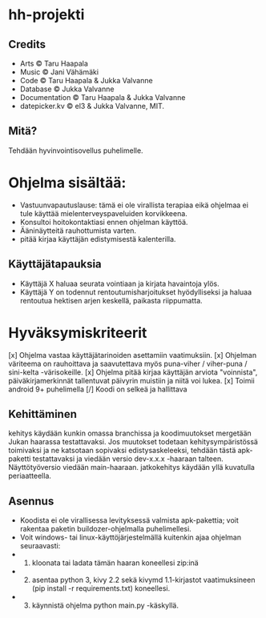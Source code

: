 hh-projekti
===========

Credits
-------
* Arts  &copy; Taru Haapala
* Music &copy; Jani Vähämäki
* Code  &copy; Taru Haapala &amp; Jukka Valvanne
* Database &copy; Jukka Valvanne
* Documentation &copy; Taru Haapala &amp; Jukka Valvanne
* datepicker.kv &copy; el3 &amp; Jukka Valvanne, MIT.

Mitä?
-----
Tehdään hyvinvointisovellus puhelimelle.

# Ohjelma sisältää:
* Vastuunvapautuslause: tämä ei ole virallista terapiaa eikä ohjelmaa ei tule käyttää mielenterveyspaveluiden korvikkeena.
* Konsultoi hoitokontaktiasi ennen ohjelman käyttöä.
* Ääninäytteitä rauhottumista varten.
* pitää kirjaa käyttäjän edistymisestä kalenterilla.

Käyttäjätapauksia
-----------------
- Käyttäjä X haluaa seurata vointiaan ja kirjata havaintoja ylös.
- Käyttäjä Y on todennut rentoutumisharjoitukset hyödylliseksi ja haluaa rentoutua hektisen arjen keskellä, paikasta riippumatta.

# Hyväksymiskriteerit
[x] Ohjelma vastaa käyttäjätarinoiden asettamiin vaatimuksiin.
[x] Ohjelman väriteema on rauhoittava ja saavutettava myös puna-viher / viher-puna / sini-kelta -värisokeille.
[x] Ohjelma pitää kirjaa käyttäjän arviota "voinnista", päiväkirjamerkinnät tallentuvat päivyrin muistiin ja niitä voi lukea.
[x] Toimii android 9+ puhelimella
[/] Koodi on selkeä ja hallittava

Kehittäminen
-------
kehitys käydään kunkin omassa branchissa ja koodimuutokset mergetään Jukan haarassa testattavaksi. Jos muutokset todetaan kehitysympäristössä toimivaksi ja ne katsotaan sopivaksi edistysaskeleeksi, tehdään tästä apk-paketti testattavaksi ja viedään versio dev-x.x.x -haaraan talteen. Näyttötyöversio viedään main-haaraan. jatkokehitys käydään yllä kuvatulla periaatteella.

Asennus
-------
* Koodista ei ole virallisessa levityksessä valmista apk-pakettia; voit rakentaa paketin buildozer-ohjelmalla puhelimellesi.
* Voit windows- tai linux-käyttöjärjestelmällä kuitenkin ajaa ohjelman seuraavasti: 
* 1. kloonata tai ladata tämän haaran koneellesi zip:inä
* 2. asentaa python 3, kivy 2.2 sekä kivymd 1.1-kirjastot vaatimuksineen (pip install -r requirements.txt) koneellesi.
* 3. käynnistä ohjelma python main.py -käskyllä.
